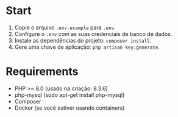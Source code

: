 # Start
1. Copie o arquivo `.env.example` para `.env`.
2. Configure o `.env` com as suas credenciais de banco de dados.
3. Instale as dependências do projeto: `composer install`.
4. Gere uma chave de aplicação: `php artisan key:generate`.

# Requirements
- PHP >= 8.0 (usado na criação: 8.3.6)
- php-mysql (sudo apt-get install php-mysql)
- Composer
- Docker (se você estiver usando containers)
